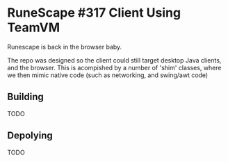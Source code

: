 # RuneScape #317 Client Using TeamVM
Runescape is back in the browser baby.

The repo was designed so the client could still target desktop Java clients, and the browser. This is acompished by a number of 'shim' classes, where we then mimic native code (such as networking, and swing/awt code)

## Building
TODO

## Depolying
TODO
